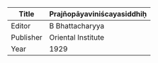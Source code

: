 |Title | Prajñopāyaviniścayasiddhiḥ 
| --- | --- 
|Editor | B Bhattacharyya
|Publisher | Oriental Institute
|Year | 1929